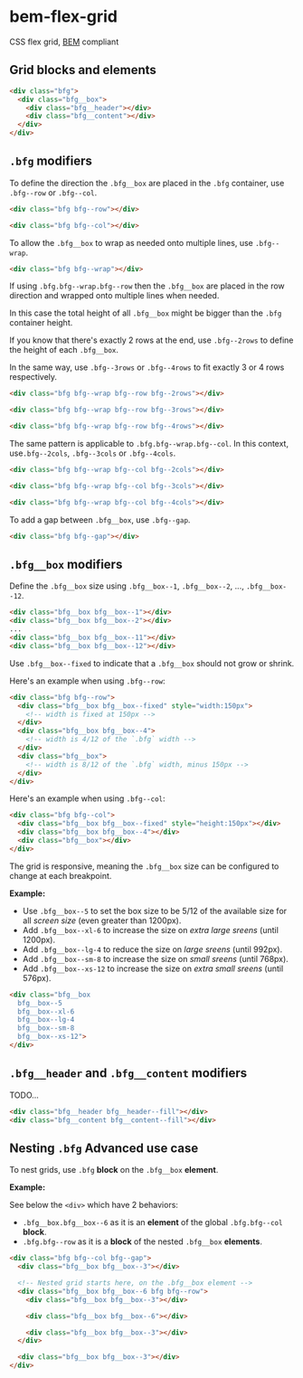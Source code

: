 # bem-flex-grid

CSS flex grid, [BEM](http://getbem.com/) compliant

## Grid blocks and elements

```html
<div class="bfg">
  <div class="bfg__box">
    <div class="bfg__header"></div>
    <div class="bfg__content"></div>
  </div>
</div>
```

## `.bfg` modifiers

To define the direction the `.bfg__box` are placed in the `.bfg` container, use `.bfg--row` or `.bfg--col`.

```html
<div class="bfg bfg--row"></div>

<div class="bfg bfg--col"></div>
```

To allow the `.bfg__box` to wrap as needed onto multiple lines, use `.bfg--wrap`.

```html
<div class="bfg bfg--wrap"></div>
```

If using `.bfg.bfg--wrap.bfg--row` then the `.bfg__box` are placed in the row direction and wrapped onto multiple lines when needed.

In this case the total height of all `.bfg__box` might be bigger than the `.bfg` container height.

If you know that there's exactly 2 rows at the end, use `.bfg--2rows` to define the height of each `.bfg__box`.

In the same way, use `.bfg--3rows` or `.bfg--4rows` to fit exactly 3 or 4 rows respectively.

```html
<div class="bfg bfg--wrap bfg--row bfg--2rows"></div>

<div class="bfg bfg--wrap bfg--row bfg--3rows"></div>

<div class="bfg bfg--wrap bfg--row bfg--4rows"></div>
```

The same pattern is applicable to `.bfg.bfg--wrap.bfg--col`.
In this context, use`.bfg--2cols`, `.bfg--3cols` or `.bfg--4cols`.

```html
<div class="bfg bfg--wrap bfg--col bfg--2cols"></div>

<div class="bfg bfg--wrap bfg--col bfg--3cols"></div>

<div class="bfg bfg--wrap bfg--col bfg--4cols"></div>
```

To add a gap between `.bfg__box`, use `.bfg--gap`.

```html
<div class="bfg bfg--gap"></div>
```

## `.bfg__box` modifiers

Define the `.bfg__box` size using `.bfg__box--1`,  `.bfg__box--2`, ...,  `.bfg__box--12`.

```html
<div class="bfg__box bfg__box--1"></div>
<div class="bfg__box bfg__box--2"></div>
...
<div class="bfg__box bfg__box--11"></div>
<div class="bfg__box bfg__box--12"></div>
```

Use `.bfg__box--fixed` to indicate that a `.bfg__box` should not grow or shrink.

Here's an example when using `.bfg--row`:

```html
<div class="bfg bfg--row">
  <div class="bfg__box bfg__box--fixed" style="width:150px">
    <!-- width is fixed at 150px -->
  </div>
  <div class="bfg__box bfg__box--4">
    <!-- width is 4/12 of the `.bfg` width -->
  </div>
  <div class="bfg__box">
    <!-- width is 8/12 of the `.bfg` width, minus 150px -->
  </div>
</div>
```

Here's an example when using `.bfg--col`:

```html
<div class="bfg bfg--col">
  <div class="bfg__box bfg__box--fixed" style="height:150px"></div>
  <div class="bfg__box bfg__box--4"></div>
  <div class="bfg__box"></div>
</div>
```

The grid is responsive, meaning the `.bfg__box` size can be configured to change at each breakpoint.

**Example:**

- Use `.bfg__box--5` to set the box size to be 5/12 of the available size for all *screen size* (even greater than 1200px).
- Add `.bfg__box--xl-6` to increase the size on *extra large sreens* (until 1200px).
- Add `.bfg__box--lg-4` to reduce the size on *large sreens* (until 992px).
- Add `.bfg__box--sm-8` to increase the size on *small sreens* (until 768px).
- Add `.bfg__box--xs-12` to increase the size on *extra small sreens* (until 576px).

```html
<div class="bfg__box
  bfg__box--5
  bfg__box--xl-6
  bfg__box--lg-4
  bfg__box--sm-8
  bfg__box--xs-12">
</div>
```

## `.bfg__header` and `.bfg__content` modifiers

TODO...

```html
<div class="bfg__header bfg__header--fill"></div>
<div class="bfg__content bfg__content--fill"></div>
```

## Nesting `.bfg` Advanced use case

To nest grids, use `.bfg` **block** on the `.bfg__box` **element**.

**Example:**

See below the `<div>` which have 2 behaviors:

- `.bfg__box.bfg__box--6` as it is an **element** of the global `.bfg.bfg--col` **block**.
- `.bfg.bfg--row` as it is a **block** of the nested `.bfg__box` **elements**.

```html
<div class="bfg bfg--col bfg--gap">
  <div class="bfg__box bfg__box--3"></div>

  <!-- Nested grid starts here, on the .bfg__box element -->
  <div class="bfg__box bfg__box--6 bfg bfg--row">
    <div class="bfg__box bfg__box--3"></div>

    <div class="bfg__box bfg__box--6"></div>

    <div class="bfg__box bfg__box--3"></div>
  </div>

  <div class="bfg__box bfg__box--3"></div>
</div>
```
